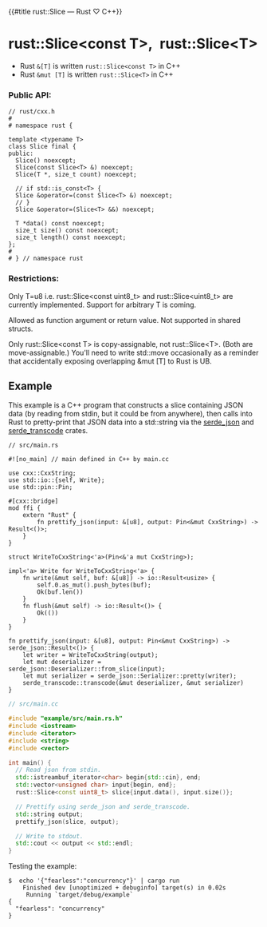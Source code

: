 {{#title rust::Slice<T> — Rust ♡ C++}}
# rust::Slice\<const T\>,&ensp;rust::Slice\<T\>

- Rust `&[T]` is written `rust::Slice<const T>` in C++
- Rust `&mut [T]` is written `rust::Slice<T>` in C++

### Public API:

```cpp,hidelines
// rust/cxx.h
#
# namespace rust {

template <typename T>
class Slice final {
public:
  Slice() noexcept;
  Slice(const Slice<T> &) noexcept;
  Slice(T *, size_t count) noexcept;

  // if std::is_const<T> {
  Slice &operator=(const Slice<T> &) noexcept;
  // }
  Slice &operator=(Slice<T> &&) noexcept;

  T *data() const noexcept;
  size_t size() const noexcept;
  size_t length() const noexcept;
};
#
# } // namespace rust
```

### Restrictions:

Only T=u8 i.e. rust::Slice\<const uint8\_t\> and rust::Slice\<uint8\_t\> are
currently implemented. Support for arbitrary T is coming.

Allowed as function argument or return value. Not supported in shared structs.

Only rust::Slice\<const T\> is copy-assignable, not rust::Slice\<T\>. (Both are
move-assignable.) You'll need to write std::move occasionally as a reminder that
accidentally exposing overlapping &amp;mut \[T\] to Rust is UB.

## Example

This example is a C++ program that constructs a slice containing JSON data (by
reading from stdin, but it could be from anywhere), then calls into Rust to
pretty-print that JSON data into a std::string via the [serde_json] and
[serde_transcode] crates.

[serde_json]: https://github.com/serde-rs/json
[serde_transcode]: https://github.com/sfackler/serde-transcode

```rust,noplayground
// src/main.rs

#![no_main] // main defined in C++ by main.cc

use cxx::CxxString;
use std::io::{self, Write};
use std::pin::Pin;

#[cxx::bridge]
mod ffi {
    extern "Rust" {
        fn prettify_json(input: &[u8], output: Pin<&mut CxxString>) -> Result<()>;
    }
}

struct WriteToCxxString<'a>(Pin<&'a mut CxxString>);

impl<'a> Write for WriteToCxxString<'a> {
    fn write(&mut self, buf: &[u8]) -> io::Result<usize> {
        self.0.as_mut().push_bytes(buf);
        Ok(buf.len())
    }
    fn flush(&mut self) -> io::Result<()> {
        Ok(())
    }
}

fn prettify_json(input: &[u8], output: Pin<&mut CxxString>) -> serde_json::Result<()> {
    let writer = WriteToCxxString(output);
    let mut deserializer = serde_json::Deserializer::from_slice(input);
    let mut serializer = serde_json::Serializer::pretty(writer);
    serde_transcode::transcode(&mut deserializer, &mut serializer)
}
```

```cpp
// src/main.cc

#include "example/src/main.rs.h"
#include <iostream>
#include <iterator>
#include <string>
#include <vector>

int main() {
  // Read json from stdin.
  std::istreambuf_iterator<char> begin{std::cin}, end;
  std::vector<unsigned char> input{begin, end};
  rust::Slice<const uint8_t> slice{input.data(), input.size()};

  // Prettify using serde_json and serde_transcode.
  std::string output;
  prettify_json(slice, output);

  // Write to stdout.
  std::cout << output << std::endl;
}
```

Testing the example:

```console
$  echo '{"fearless":"concurrency"}' | cargo run
    Finished dev [unoptimized + debuginfo] target(s) in 0.02s
     Running `target/debug/example`
{
  "fearless": "concurrency"
}
```
